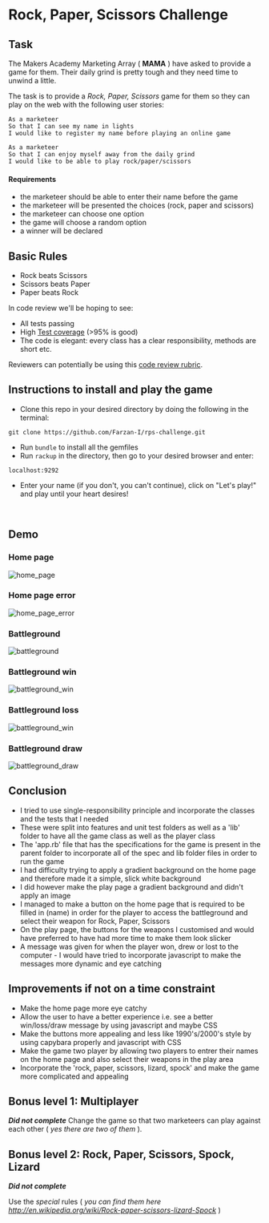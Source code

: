 # Rock, Paper, Scissors Challenge

## Task

The Makers Academy Marketing Array ( **MAMA** ) have asked to provide a game for them. Their daily grind is pretty tough and they need time to unwind a little.

The task is to provide a _Rock, Paper, Scissors_ game for them so they can play on the web with the following user stories:
```
As a marketeer
So that I can see my name in lights
I would like to register my name before playing an online game
```
```
As a marketeer
So that I can enjoy myself away from the daily grind
I would like to be able to play rock/paper/scissors
```

#### Requirements
- the marketeer should be able to enter their name before the game
- the marketeer will be presented the choices (rock, paper and scissors)
- the marketeer can choose one option
- the game will choose a random option
- a winner will be declared

## Basic Rules

* Rock beats Scissors
* Scissors beats Paper
* Paper beats Rock

In code review we'll be hoping to see:

* All tests passing
* High [Test coverage](https://github.com/makersacademy/course/blob/main/pills/test_coverage.md) (>95% is good)
* The code is elegant: every class has a clear responsibility, methods are short etc.

Reviewers can potentially be using this [code review rubric](docs/review.md).

## Instructions to install and play the game

* Clone this repo in your desired directory by doing the following in the terminal: 
```
git clone https://github.com/Farzan-I/rps-challenge.git
```
* Run `bundle` to install all the gemfiles 
* Run `rackup` in the directory, then go to your desired browser and enter:
```
localhost:9292
```
* Enter your name (if you don't, you can't continue), click on "Let's play!" and play until your heart desires!

<br>

## Demo
### Home page
![home_page](public/images/home.png)

### Home page error
![home_page_error](public/images/home_error.png)

### Battleground
![battleground](public/images/battle_ground.png)

### Battleground win
![battleground_win](public/images/battleground_win.png)

### Battleground loss
![battleground_win](public/images/battleground_loss.png)

### Battleground draw
![battleground_draw](public/images/battleground_draw.png)


## Conclusion
* I tried to use single-responsibility principle and incorporate the classes and the tests that I needed
* These were split into features and unit test folders as well as a 'lib' folder to have all the game class as well as the player class
* The 'app.rb' file that has the specifications for the game is present in the parent folder to incorporate all of the spec and lib folder files in order to run the game
* I had difficulty trying to apply a gradient background on the home page and therefore made it a simple, slick white background
* I did however make the play page a gradient background and didn't apply an image
* I managed to make a button on the home page that is required to be filled in (name) in order for the player to access the battleground and select their weapon for Rock, Paper, Scissors
* On the play page, the buttons for the weapons I customised and would have preferred to have had more time to make them look slicker
* A message was given for when the player won, drew or lost to the computer - I would have tried to incorporate javascript to make the messages more dynamic and eye catching

## Improvements if not on a time constraint
* Make the home page more eye catchy
* Allow the user to have a better experience i.e. see a better win/loss/draw message by using javascript and maybe CSS
* Make the buttons more appealing and less like 1990's/2000's style by using capybara properly and javascript with CSS
* Make the game two player by allowing two players to entrer their names on the home page and also select their weapons in the play area
* Incorporate the 'rock, paper, scissors, lizard, spock' and make the game more complicated and appealing

## Bonus level 1: Multiplayer
**_Did not complete_**
Change the game so that two marketeers can play against each other ( _yes there are two of them_ ).

## Bonus level 2: Rock, Paper, Scissors, Spock, Lizard
**_Did not complete_**

Use the _special_ rules ( _you can find them here http://en.wikipedia.org/wiki/Rock-paper-scissors-lizard-Spock_ )
